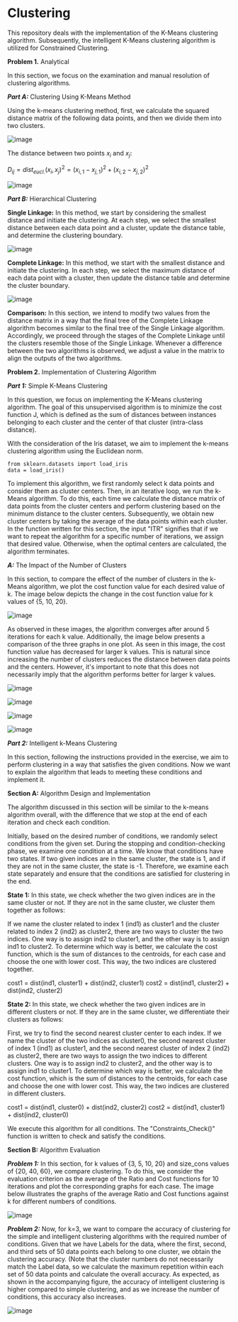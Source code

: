 # Clustering
This repository deals with the implementation of the K-Means clustering algorithm. Subsequently, the intelligent K-Means clustering algorithm is utilized for Constrained Clustering.

**Problem 1.** Analytical

In this section, we focus on the examination and manual resolution of clustering algorithms.

***Part A:*** Clustering Using K-Means Method

Using the k-means clustering method, first, we calculate the squared distance matrix of the following data points, and then we divide them into two clusters.

![image](https://github.com/ErfanPanahi/Clustering/assets/107314081/9df7af0c-21e4-41be-8b23-b587d98d47db)

The distance between two points $x_i$ and $x_j$:

$D_{ij}=dist_{eucl.} (x_i,x_j)^2=(x_{i,1}-x_{j,1})^2+(x_{i,2}-x_{j,2})^2$

![image](https://github.com/ErfanPanahi/Clustering/assets/107314081/bc10ad8a-663d-43f1-9616-c9ca6b1f7ca6)

***Part B:*** Hierarchical Clustering

**Single Linkage:** In this method, we start by considering the smallest distance and initiate the clustering. At each step, we select the smallest distance between each data point and a cluster, update the distance table, and determine the clustering boundary.

![image](https://github.com/ErfanPanahi/Clustering/assets/107314081/ac62095c-e9cc-4488-89ed-7fe57243be6a)

**Complete Linkage:** In this method, we start with the smallest distance and initiate the clustering. In each step, we select the maximum distance of each data point with a cluster, then update the distance table and determine the cluster boundary.

![image](https://github.com/ErfanPanahi/Clustering/assets/107314081/a1f24291-4bfa-4efb-94c8-61aff8471136)

**Comparison:** In this section, we intend to modify two values from the distance matrix in a way that the final tree of the Complete Linkage algorithm becomes similar to the final tree of the Single Linkage algorithm. Accordingly, we proceed through the stages of the Complete Linkage until the clusters resemble those of the Single Linkage. Whenever a difference between the two algorithms is observed, we adjust a value in the matrix to align the outputs of the two algorithms.

**Problem 2.** Implementation of Clustering Algorithm

***Part 1:*** Simple K-Means Clustering

In this question, we focus on implementing the K-Means clustering algorithm. The goal of this unsupervised algorithm is to minimize the cost function J, which is defined as the sum of distances between instances belonging to each cluster and the center of that cluster (intra-class distance).

With the consideration of the Iris dataset, we aim to implement the k-means clustering algorithm using the Euclidean norm.

    from sklearn.datasets import load_iris
    data = load_iris()

To implement this algorithm, we first randomly select k data points and consider them as cluster centers. Then, in an iterative loop, we run the k-Means algorithm. To do this, each time we calculate the distance matrix of data points from the cluster centers and perform clustering based on the minimum distance to the cluster centers. Subsequently, we obtain new cluster centers by taking the average of the data points within each cluster. In the function written for this section, the input "ITR" signifies that if we want to repeat the algorithm for a specific number of iterations, we assign that desired value. Otherwise, when the optimal centers are calculated, the algorithm terminates.

***A:*** The Impact of the Number of Clusters

In this section, to compare the effect of the number of clusters in the k-Means algorithm, we plot the cost function value for each desired value of k. The image below depicts the change in the cost function value for k values of {5, 10, 20}.

![image](https://github.com/ErfanPanahi/Clustering/assets/107314081/eab1fd9b-5bf7-4ec4-a66f-29cd83b77617)

As observed in these images, the algorithm converges after around 5 iterations for each k value. Additionally, the image below presents a comparison of the three graphs in one plot. As seen in this image, the cost function value has decreased for larger k values. This is natural since increasing the number of clusters reduces the distance between data points and the centers. However, it's important to note that this does not necessarily imply that the algorithm performs better for larger k values.

![image](https://github.com/ErfanPanahi/Clustering/assets/107314081/54c45a68-7789-4f92-88ff-0d3a17d3cc2b)

![image](https://github.com/ErfanPanahi/Clustering/assets/107314081/e4da22f9-0d58-4608-bb86-8b70c9190ace)

![image](https://github.com/ErfanPanahi/Clustering/assets/107314081/2dbc9ca1-298b-4614-8abf-3fb4a1bc89f0)

![image](https://github.com/ErfanPanahi/Clustering/assets/107314081/21c498ce-03c6-48f4-ae7d-3f15643d3de0)

***Part 2:*** Intelligent k-Means Clustering

In this section, following the instructions provided in the exercise, we aim to perform clustering in a way that satisfies the given conditions. Now we want to explain the algorithm that leads to meeting these conditions and implement it.

**Section A:** Algorithm Design and Implementation

The algorithm discussed in this section will be similar to the k-means algorithm overall, with the difference that we stop at the end of each iteration and check each condition. 

Initially, based on the desired number of conditions, we randomly select conditions from the given set. During the stopping and condition-checking phase, we examine one condition at a time. We know that conditions have two states. If two given indices are in the same cluster, the state is 1, and if they are not in the same cluster, the state is -1. Therefore, we examine each state separately and ensure that the conditions are satisfied for clustering in the end. 

**State 1:** In this state, we check whether the two given indices are in the same cluster or not. If they are not in the same cluster, we cluster them together as follows:

If we name the cluster related to index 1 (ind1) as cluster1 and the cluster related to index 2 (ind2) as cluster2, there are two ways to cluster the two indices. One way is to assign ind2 to cluster1, and the other way is to assign ind1 to cluster2. To determine which way is better, we calculate the cost function, which is the sum of distances to the centroids, for each case and choose the one with lower cost. This way, the two indices are clustered together.

cost1 = dist(ind1, cluster1) + dist(ind2, cluster1)
cost2 = dist(ind1, cluster2) + dist(ind2, cluster2)

**State 2:** In this state, we check whether the two given indices are in different clusters or not. If they are in the same cluster, we differentiate their clusters as follows:

First, we try to find the second nearest cluster center to each index. If we name the cluster of the two indices as cluster0, the second nearest cluster of index 1 (ind1) as cluster1, and the second nearest cluster of index 2 (ind2) as cluster2, there are two ways to assign the two indices to different clusters. One way is to assign ind2 to cluster2, and the other way is to assign ind1 to cluster1. To determine which way is better, we calculate the cost function, which is the sum of distances to the centroids, for each case and choose the one with lower cost. This way, the two indices are clustered in different clusters.

cost1 = dist(ind1, cluster0) + dist(ind2, cluster2)
cost2 = dist(ind1, cluster1) + dist(ind2, cluster0)

We execute this algorithm for all conditions. The "Constraints_Check()" function is written to check and satisfy the conditions.

**Section B:** Algorithm Evaluation

***Problem 1:*** In this section, for k values of {3, 5, 10, 20} and size_cons values of {20, 40, 60}, we compare clustering. To do this, we consider the evaluation criterion as the average of the Ratio and Cost functions for 10 iterations and plot the corresponding graphs for each case. The image below illustrates the graphs of the average Ratio and Cost functions against k for different numbers of conditions.

![image](https://github.com/ErfanPanahi/Clustering/assets/107314081/811d9951-203b-4b75-a1b3-dd45dba0dca2)

***Problem 2:*** Now, for k=3, we want to compare the accuracy of clustering for the simple and intelligent clustering algorithms with the required number of conditions. Given that we have Labels for the data, where the first, second, and third sets of 50 data points each belong to one cluster, we obtain the clustering accuracy. (Note that the cluster numbers do not necessarily match the Label data, so we calculate the maximum repetition within each set of 50 data points and calculate the overall accuracy. As expected, as shown in the accompanying figure, the accuracy of intelligent clustering is higher compared to simple clustering, and as we increase the number of conditions, this accuracy also increases.

![image](https://github.com/ErfanPanahi/Clustering/assets/107314081/fd4cc665-de0a-4e0c-9093-18b5c4a066d1)
